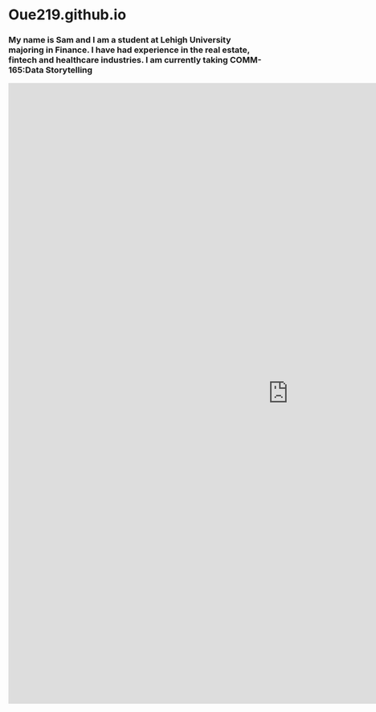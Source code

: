 # **Oue219.github.io**
### My name is Sam and I am a student at Lehigh University majoring in Finance. I have had experience in the real estate, fintech and healthcare industries. I am currently taking COMM-165:Data Storytelling
<iframe title="Quarterly U.S. E-commerce retail sales 2009-2020" aria-label="Interactive line chart" id="datawrapper-chart-xxI4o" src="https://datawrapper.dwcdn.net/xxI4o/1/" scrolling="no" frameborder="0" style="border: none;" width="1113" height="1236"></iframe>
